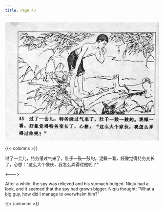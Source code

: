 ```yaml
---
title: Page 43
---
```


![niqiu page](./../../images/niqiu/seifert0397_nqkg_0047_043.jpg)

{{< columns >}}

过了一会儿，特务缓过气来了，肚子一鼓一鼓的。泥鳅一看，好像觉得特务变长了，心想："这么大个像伙，我怎么弄得过他呢？"

<--->

After a while, the spy was relieved and his stomach bulged. Niqiu had a look, and it seemed that the spy had grown bigger. Niqiu thought: "What a big guy, how did I manage to overwhelm him?"

{{< /columns >}}
